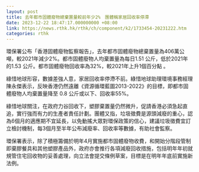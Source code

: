 ```yaml
---
layout: post
title: 去年都市固體廢物總棄置量較前年少2%　團體稱家居回收率停滯
date: 2023-12-22 18:47:17.000000000 +08:00
link: https://news.rthk.hk/rthk/ch/component/k2/1733454-20231222.htm
categories: rthk
---
```


環保署公布「香港固體廢物監察報告」，去年都市固體廢物總棄置量為406萬公噸，較2021年減少2%。都市固體廢物人均棄置量為每日1.51 公斤，低於2021年的1.53 公斤。都市固體廢物回收率為32%，較2021年上升1個百分點 。

綠惜地球形容，數據差強人意，家居回收率停滯不前。綠惜地球助理環境事務經理陳永傑表示，反映香港仍然遠離《資源循環藍圖2013-2022》的目標，即都市固體廢物人均棄置量降至 0.8 公斤或以下、回收率55%。

綠惜地球關注，在政府力谷回收下，塑膠棄置量仍然微升，促請香港必須急起直追，實行強而有力的生產者責任計劃。團體又指，垃圾徵費是源頭減廢的重心，認為6個月的適應期不宜延長，以免動搖大眾對環保政策的信心，建議垃圾徵費宜訂立檢討機制，每3個月至半年公布減廢率、回收率等數據，有助社會監察。

環保署表示，除了積極籌備於明年4月實施都市固體廢物收費，和開始分階段管制即棄膠餐具和其他塑膠產品外，政府亦會推行各項減廢回收措施，包括明年年初就規管住宅回收物的妥善處理，向立法會提交條例草案，目標是在明年年底前實施新法例。
